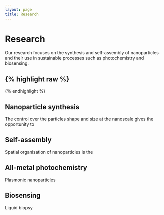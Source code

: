 ```yaml
---
layout: page
title: Research
---
```



# Research
Our research focuses on the synthesis and self-assembly of nanoparticles and their use in sustainable processes such as photochemistry and biosensing.

{% highlight raw %}
---
{% endhighlight %}

## Nanoparticle synthesis 
The control over the particles shape and size at the nanoscale gives the opportunity to 
    
## Self-assembly
Spatial organisation of nanoparticles is the 
    
## All-metal photochemistry
Plasmonic nanoparticles 
    
## Biosensing
Liquid biopsy

